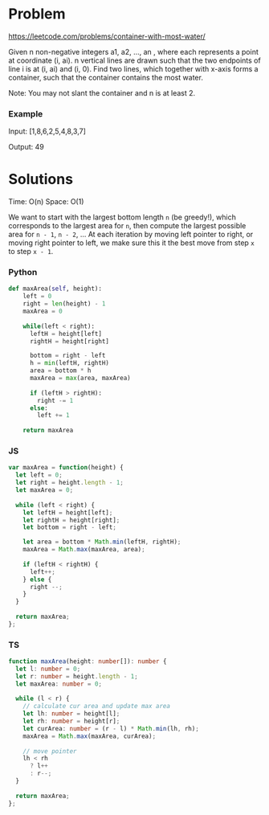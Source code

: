 # Problem
https://leetcode.com/problems/container-with-most-water/

Given n non-negative integers a1, a2, ..., an , where each represents a point at coordinate (i, ai). n vertical lines are drawn such that the two endpoints of line i is at (i, ai) and (i, 0). Find two lines, which together with x-axis forms a container, such that the container contains the most water.

Note: You may not slant the container and n is at least 2.

### Example
Input: [1,8,6,2,5,4,8,3,7]

Output: 49

# Solutions
Time: O(n)
Space: O(1)

We want to start with the largest bottom length `n` (be greedy!), which corresponds to the largest area for `n`, then compute the largest possible area for `n - 1`, `n - 2`, ...  At each iteration by moving left pointer to right, or moving right pointer to left, we make sure this it the best move from step `x` to step `x - 1`.

### Python
```py
def maxArea(self, height):
    left = 0
    right = len(height) - 1
    maxArea = 0
    
    while(left < right):
      leftH = height[left]
      rightH = height[right]

      bottom = right - left
      h = min(leftH, rightH)
      area = bottom * h
      maxArea = max(area, maxArea)
      
      if (leftH > rightH):
        right -= 1
      else:
        left += 1
    
    return maxArea
```

### JS
```ts
var maxArea = function(height) {
  let left = 0;
  let right = height.length - 1;
  let maxArea = 0;
  
  while (left < right) {
    let leftH = height[left];
    let rightH = height[right];
    let bottom = right - left;

    let area = bottom * Math.min(leftH, rightH);
    maxArea = Math.max(maxArea, area);
    
    if (leftH < rightH) {
      left++;
    } else {
      right --;
    }
  }
  
  return maxArea;
};
```

### TS
```ts
function maxArea(height: number[]): number {
  let l: number = 0;
  let r: number = height.length - 1;
  let maxArea: number = 0;
  
  while (l < r) {
    // calculate cur area and update max area
    let lh: number = height[l];
    let rh: number = height[r];
    let curArea: number = (r - l) * Math.min(lh, rh);
    maxArea = Math.max(maxArea, curArea);
    
    // move pointer
    lh < rh
      ? l++
      : r--;
  }
  
  return maxArea;
};
```


